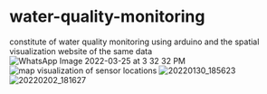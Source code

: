 # water-quality-monitoring
constitute of water quality monitoring using arduino and the spatial visualization website of the same data
![WhatsApp Image 2022-03-25 at 3 32 32 PM](https://user-images.githubusercontent.com/31928456/163115418-945138b4-8abd-4569-b5f7-9be9130530b2.jpeg)
![map visualization of sensor locations](https://user-images.githubusercontent.com/31928456/163115491-74a444c1-232a-4998-9741-256a5034c1af.png)
![20220130_185623](https://user-images.githubusercontent.com/31928456/163115627-299a8fbb-e19a-439c-bac4-dd924791d3a8.jpg)
![20220202_181627](https://user-images.githubusercontent.com/31928456/163115668-8de46daf-de25-4dab-97e5-3d3778f26b0b.jpg)
